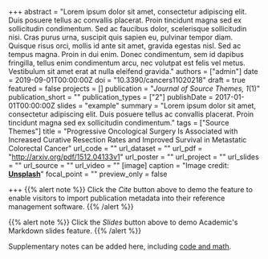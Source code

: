 +++
abstract = "Lorem ipsum dolor sit amet, consectetur adipiscing elit. Duis posuere tellus ac convallis placerat. Proin tincidunt magna sed ex sollicitudin condimentum. Sed ac faucibus dolor, scelerisque sollicitudin nisi. Cras purus urna, suscipit quis sapien eu, pulvinar tempor diam. Quisque risus orci, mollis id ante sit amet, gravida egestas nisl. Sed ac tempus magna. Proin in dui enim. Donec condimentum, sem id dapibus fringilla, tellus enim condimentum arcu, nec volutpat est felis vel metus. Vestibulum sit amet erat at nulla eleifend gravida."
authors = ["admin"]
date = 2019-09-01T00:00:00Z
doi = "10.3390/cancers11020218"
draft = true
featured = false
projects = []
publication = "*Journal of Source Themes, 1*(1)"
publication_short = ""
publication_types = ["2"]
publishDate = 2017-01-01T00:00:00Z
slides = "example"
summary = "Lorem ipsum dolor sit amet, consectetur adipiscing elit. Duis posuere tellus ac convallis placerat. Proin tincidunt magna sed ex sollicitudin condimentum."
tags = ["Source Themes"]
title = "Progressive Oncological Surgery Is Associated with Increased Curative Resection Rates and Improved Survival in Metastatic Colorectal Cancer"
url_code = ""
url_dataset = ""
url_pdf = "http://arxiv.org/pdf/1512.04133v1"
url_poster = ""
url_project = ""
url_slides = ""
url_source = ""
url_video = ""
[image]
caption = "Image credit: [**Unsplash**](https://unsplash.com/photos/jdD8gXaTZsc)"
focal_point = ""
preview_only = false

+++
{{% alert note %}}
Click the *Cite* button above to demo the feature to enable visitors to import publication metadata into their reference management software.
{{% /alert %}}

{{% alert note %}}
Click the *Slides* button above to demo Academic's Markdown slides feature.
{{% /alert %}}

Supplementary notes can be added here, including [code and math](https://sourcethemes.com/academic/docs/writing-markdown-latex/).
